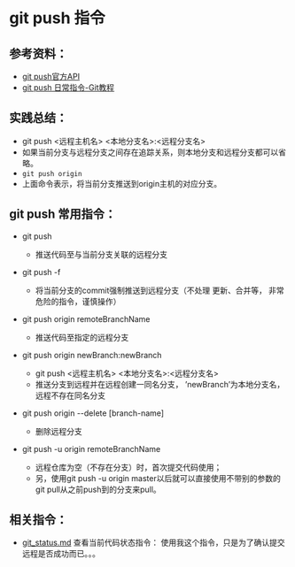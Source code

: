 # git push 指令

## 参考资料：
* [git push官方API](https://git-scm.com/docs/git-push)
* [git push 日常指令-Git教程](http://www.yiibai.com/git/git_push.html)

## 实践总结：
* git push <远程主机名> <本地分支名>:<远程分支名>
* 如果当前分支与远程分支之间存在追踪关系，则本地分支和远程分支都可以省略。
* `git push origin`
* 上面命令表示，将当前分支推送到origin主机的对应分支。

## git push 常用指令：
* git push
	* 推送代码至与当前分支关联的远程分支
* git push -f
	* 将当前分支的commit强制推送到远程分支（不处理 更新、合并等， 非常危险的指令，谨慎操作）

* git push origin remoteBranchName
	* 推送代码至指定的远程分支

* git push origin newBranch:newBranch
	* git push <远程主机名> <本地分支名>:<远程分支名>
	* 推送分支到远程并在远程创建一同名分支， ’newBranch’为本地分支名，远程不存在同名分支

* git push origin --delete [branch-name]
  * 删除远程分支

* git push -u origin remoteBranchName
  * 远程仓库为空（不存在分支）时，首次提交代码使用；
  * 另，使用git push -u origin master以后就可以直接使用不带别的参数的git pull从之前push到的分支来pull。


## 相关指令：
* [git_status.md](https://github.com/wteam-xq/testGit/blob/master/learn_log/git_status.md)  查看当前代码状态指令： 使用我这个指令，只是为了确认提交远程是否成功而已。。。
